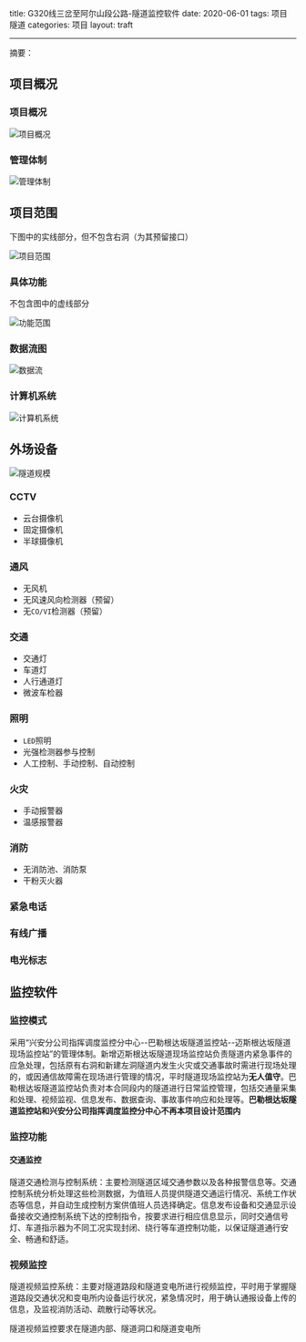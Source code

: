 title: G320线三岔至阿尔山段公路-隧道监控软件
date: 2020-06-01
tags: 项目 隧道
categories: 项目
layout: traft

------

摘要：

<!-- more -->

## 项目概况

### 项目概况

![项目概况](./assets/image-20200601161922570.png)

### 管理体制

![管理体制](./assets/image-20200601162737273.png)

## 项目范围

下图中的实线部分，但不包含右洞（为其预留接口）

![项目范围](./assets/image-20200601160920687.png)

### 具体功能

不包含图中的虚线部分

![功能范围](./assets/image-20200601161129907.png)

### 数据流图

![数据流](./assets/image-20200601161316084.png)

### 计算机系统

![计算机系统](./assets/image-20200601161432505.png)

## 外场设备

![隧道规模](./assets/image-20200601162530068.png)

### CCTV

- 云台摄像机
- 固定摄像机
- 半球摄像机

### 通风

- 无风机
- 无风速风向检测器（预留）
- 无`CO/VI`检测器（预留）

### 交通

- 交通灯
- 车道灯
- 人行通道灯
- 微波车检器

### 照明

- `LED`照明
- 光强检测器参与控制
- 人工控制、手动控制、自动控制

### 火灾

- 手动报警器
- 温感报警器

### 消防

- 无消防池、消防泵
- 干粉灭火器

### 紧急电话

### 有线广播

### 电光标志



## 监控软件

### 监控模式

采用“兴安分公司指挥调度监控分中心--巴勒根达坂隧道监控站--迈斯根达坂隧道现场监控站”的管理体制。新增迈斯根达坂隧道现场监控站负责隧道内紧急事件的应急处理，包括原有右洞和新建左洞隧道内发生火灾或交通事故时需进行现场处理的，或因通信故障需在现场进行管理的情况，平时隧道现场监控站为**无人值守**。巴勒根达坂隧道监控站负责对本合同段内的隧道进行日常监控管理，包括交通量采集和处理、视频监视、信息发布、数据查询、事故事件响应和处理等。**巴勒根达坂隧道监控站和兴安分公司指挥调度监控分中心不再本项目设计范围内**

### 监控功能

#### 交通监控

隧道交通检测与控制系统：主要检测隧道区域交通参数以及各种报警信息等。交通控制系统分析处理这些检测数据，为值班人员提供隧道交通运行情况、系统工作状态等信息，并自动生成控制方案供值班人员选择确定。信息发布设备和交通显示设备接收交通控制系统下达的控制指令，按要求进行相应信息显示，同时交通信号灯、车道指示器为不同工况实现封闭、绕行等车道控制功能，以保证隧道通行安全、畅通和舒适。

### 视频监控

隧道视频监控系统：主要对隧道路段和隧道变电所进行视频监控，平时用于掌握隧道路段交通状况和变电所内设备运行状况，紧急情况时，用于确认通报设备上传的信息，及监视消防活动、疏散行动等状况。

隧道视频监控要求在隧道内部、隧道洞口和隧道变电所








































